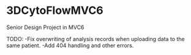 # 3DCytoFlowMVC6
Senior Design Project in MVC6

TODO:
-Fix overwriting of analysis records when uploading data to the same patient.
-Add 404 handling and other errors.
